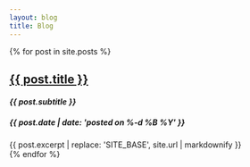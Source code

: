 ```yaml
---
layout: blog
title: Blog
---
```


{% for post in site.posts %}
<article class="preview">
  <h2>
    <a href="{{ site.base }}{{ post.url }}">{{ post.title }}</a>
  </h2>
  <h4 style="font-style: italic">
    {{ post.subtitle }}
  </h4>
  <h5 class="tagline">
    {{ post.date | date: 'posted on %-d %B %Y' }}
  </h5>
  <div class="excerpt">
    {{ post.excerpt | replace: 'SITE_BASE', site.url | markdownify }}
  </div>
</article>
{% endfor %}